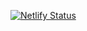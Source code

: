 [![Netlify Status](https://api.netlify.com/api/v1/badges/935e2d1a-cf04-43de-bf71-e6866e058f46/deploy-status)](https://app.netlify.com/sites/shirt-manipulator/deploys)